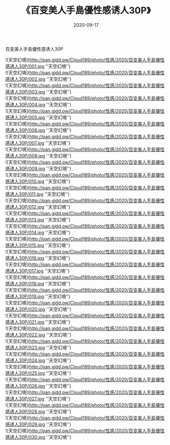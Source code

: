 ﻿---
layout: post
title:  《百变美人手島優性感诱人30P》
date:   2020-09-17
img: http://pan.gjdd.pw/Cloud189/photo/性感/2020/百变美人手島優性感诱人30P/000.jpg
categories: [美女, 性感, 泳衣]
---

百变美人手島優性感诱人30P



![天空幻境](http://pan.gjdd.pw/Cloud189/photo/性感/2020/百变美人手島優性感诱人30P/001.jpg ''天空幻境'') <br>
![天空幻境](http://pan.gjdd.pw/Cloud189/photo/性感/2020/百变美人手島優性感诱人30P/002.jpg ''天空幻境'') <br>
![天空幻境](http://pan.gjdd.pw/Cloud189/photo/性感/2020/百变美人手島優性感诱人30P/003.jpg ''天空幻境'') <br>
![天空幻境](http://pan.gjdd.pw/Cloud189/photo/性感/2020/百变美人手島優性感诱人30P/004.jpg ''天空幻境'') <br>
![天空幻境](http://pan.gjdd.pw/Cloud189/photo/性感/2020/百变美人手島優性感诱人30P/005.jpg ''天空幻境'') <br>
![天空幻境](http://pan.gjdd.pw/Cloud189/photo/性感/2020/百变美人手島優性感诱人30P/006.jpg ''天空幻境'') <br>
![天空幻境](http://pan.gjdd.pw/Cloud189/photo/性感/2020/百变美人手島優性感诱人30P/007.jpg ''天空幻境'') <br>
![天空幻境](http://pan.gjdd.pw/Cloud189/photo/性感/2020/百变美人手島優性感诱人30P/008.jpg ''天空幻境'') <br>
![天空幻境](http://pan.gjdd.pw/Cloud189/photo/性感/2020/百变美人手島優性感诱人30P/009.jpg ''天空幻境'') <br>
![天空幻境](http://pan.gjdd.pw/Cloud189/photo/性感/2020/百变美人手島優性感诱人30P/010.jpg ''天空幻境'') <br>
![天空幻境](http://pan.gjdd.pw/Cloud189/photo/性感/2020/百变美人手島優性感诱人30P/011.jpg ''天空幻境'') <br>
![天空幻境](http://pan.gjdd.pw/Cloud189/photo/性感/2020/百变美人手島優性感诱人30P/012.jpg ''天空幻境'') <br>
![天空幻境](http://pan.gjdd.pw/Cloud189/photo/性感/2020/百变美人手島優性感诱人30P/013.jpg ''天空幻境'') <br>
![天空幻境](http://pan.gjdd.pw/Cloud189/photo/性感/2020/百变美人手島優性感诱人30P/014.jpg ''天空幻境'') <br>
![天空幻境](http://pan.gjdd.pw/Cloud189/photo/性感/2020/百变美人手島優性感诱人30P/015.jpg ''天空幻境'') <br>
![天空幻境](http://pan.gjdd.pw/Cloud189/photo/性感/2020/百变美人手島優性感诱人30P/016.jpg ''天空幻境'') <br>
![天空幻境](http://pan.gjdd.pw/Cloud189/photo/性感/2020/百变美人手島優性感诱人30P/017.jpg ''天空幻境'') <br>
![天空幻境](http://pan.gjdd.pw/Cloud189/photo/性感/2020/百变美人手島優性感诱人30P/018.jpg ''天空幻境'') <br>
![天空幻境](http://pan.gjdd.pw/Cloud189/photo/性感/2020/百变美人手島優性感诱人30P/019.jpg ''天空幻境'') <br>
![天空幻境](http://pan.gjdd.pw/Cloud189/photo/性感/2020/百变美人手島優性感诱人30P/020.jpg ''天空幻境'') <br>
![天空幻境](http://pan.gjdd.pw/Cloud189/photo/性感/2020/百变美人手島優性感诱人30P/021.jpg ''天空幻境'') <br>
![天空幻境](http://pan.gjdd.pw/Cloud189/photo/性感/2020/百变美人手島優性感诱人30P/022.jpg ''天空幻境'') <br>
![天空幻境](http://pan.gjdd.pw/Cloud189/photo/性感/2020/百变美人手島優性感诱人30P/023.jpg ''天空幻境'') <br>
![天空幻境](http://pan.gjdd.pw/Cloud189/photo/性感/2020/百变美人手島優性感诱人30P/024.jpg ''天空幻境'') <br>
![天空幻境](http://pan.gjdd.pw/Cloud189/photo/性感/2020/百变美人手島優性感诱人30P/025.jpg ''天空幻境'') <br>
![天空幻境](http://pan.gjdd.pw/Cloud189/photo/性感/2020/百变美人手島優性感诱人30P/026.jpg ''天空幻境'') <br>
![天空幻境](http://pan.gjdd.pw/Cloud189/photo/性感/2020/百变美人手島優性感诱人30P/027.jpg ''天空幻境'') <br>
![天空幻境](http://pan.gjdd.pw/Cloud189/photo/性感/2020/百变美人手島優性感诱人30P/028.jpg ''天空幻境'') <br>
![天空幻境](http://pan.gjdd.pw/Cloud189/photo/性感/2020/百变美人手島優性感诱人30P/029.jpg ''天空幻境'') <br>
![天空幻境](http://pan.gjdd.pw/Cloud189/photo/性感/2020/百变美人手島優性感诱人30P/030.jpg ''天空幻境'') <br>